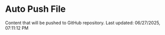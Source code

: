 # Auto Push File

Content that will be pushed to GitHub repository.
Last updated: 06/27/2025, 07:11:12 PM